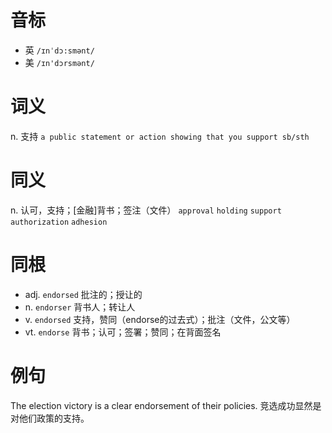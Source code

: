 # 音标

- 英 `/ɪnˈdɔ:smənt/`
- 美 `/ɪn'dɔrsmənt/`

# 词义

n. 支持
`a public statement or action showing that you support sb/sth`

# 同义

n. 认可，支持；[金融]背书；签注（文件）
`approval` `holding` `support` `authorization` `adhesion`

# 同根

- adj. `endorsed` 批注的；授让的
- n. `endorser` 背书人；转让人
- v. `endorsed` 支持，赞同（endorse的过去式）；批注（文件，公文等）
- vt. `endorse` 背书；认可；签署；赞同；在背面签名

# 例句

The election victory is a clear endorsement of their policies.
竞选成功显然是对他们政策的支持。


